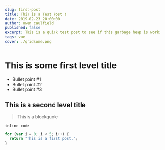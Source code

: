 ```yaml
---
slug: first-post
title: This is a Test Post !
date: 2019-02-23 20:00:00
author: owen caulfield
published: false
excerpt: This is a quick test post to see if this garbage heap is working.
tags: vue
cover: ./gridsome.png
---
```


# This is some first level title

- Bullet point #1
- Bullet point #2
- Bullet point #3

## This is a second level title

> This is a blockquote

`inline code`

```js
for (var i = 0; i < 5; i++) {
  return "This is a first post.";
}
```
